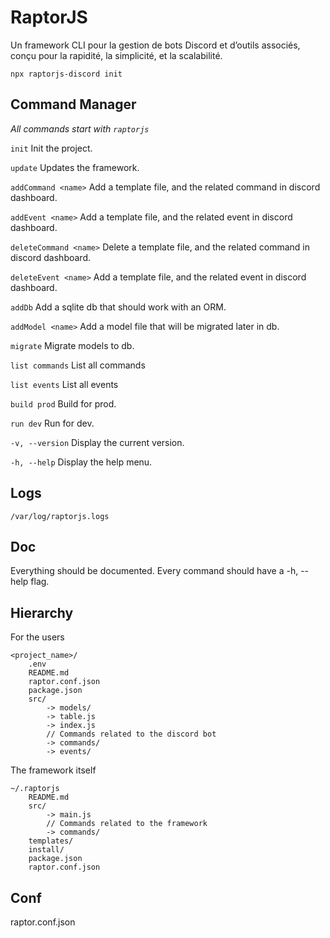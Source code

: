 # RaptorJS

Un framework CLI pour la gestion de bots Discord et d’outils associés, conçu pour la rapidité, la simplicité, et la scalabilité.

```
npx raptorjs-discord init
```

## Command Manager

*All commands start with `raptorjs`*

`init` Init the project.

`update` Updates the framework.

`addCommand <name>` Add a template file, and the related command in discord dashboard.

`addEvent <name>` Add a template file, and the related event in discord dashboard.

`deleteCommand <name>` Delete a template file, and the related command in discord dashboard.

`deleteEvent <name>` Add a template file, and the related event in discord dashboard.

`addDb` Add a sqlite db that should work with an ORM.

`addModel <name>` Add a model file that will be migrated later in db.

`migrate` Migrate models to db.

`list commands` List all commands

`list events` List all events

`build prod` Build for prod.

`run dev` Run for dev.

`-v, --version` Display the current version.

`-h, --help` Display the help menu.


## Logs

`/var/log/raptorjs.logs`

## Doc

Everything should be documented.
Every command should have a -h, --help flag.

## Hierarchy

For the users

```
<project_name>/
    .env
    README.md
    raptor.conf.json
    package.json
    src/
        -> models/
        -> table.js
        -> index.js
        // Commands related to the discord bot
        -> commands/
        -> events/
```

The framework itself

```
~/.raptorjs
    README.md
    src/
        -> main.js
        // Commands related to the framework
        -> commands/
    templates/
    install/
    package.json
    raptor.conf.json
```

## Conf 

raptor.conf.json
